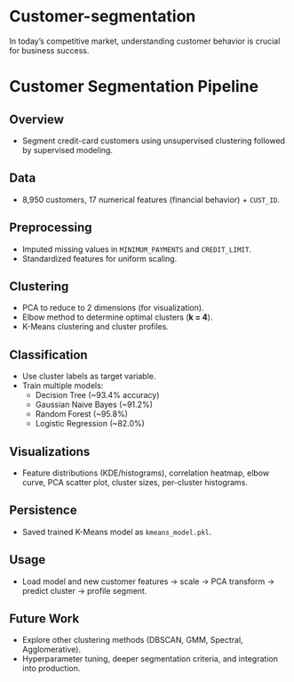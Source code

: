 # Customer-segmentation
In today’s competitive market, understanding customer behavior is crucial for business success.

# Customer Segmentation Pipeline

## Overview
- Segment credit-card customers using unsupervised clustering followed by supervised modeling.

## Data
- 8,950 customers, 17 numerical features (financial behavior) + `CUST_ID`.

## Preprocessing
- Imputed missing values in `MINIMUM_PAYMENTS` and `CREDIT_LIMIT`.
- Standardized features for uniform scaling.

## Clustering
- PCA to reduce to 2 dimensions (for visualization).
- Elbow method to determine optimal clusters (**k = 4**).
- K-Means clustering and cluster profiles.

## Classification
- Use cluster labels as target variable.
- Train multiple models:
  - Decision Tree (~93.4% accuracy)
  - Gaussian Naive Bayes (~91.2%)
  - Random Forest (~95.8%)
  - Logistic Regression (~82.0%)

## Visualizations
- Feature distributions (KDE/histograms), correlation heatmap, elbow curve, PCA scatter plot, cluster sizes, per-cluster histograms.

## Persistence
- Saved trained K-Means model as `kmeans_model.pkl`.

## Usage
- Load model and new customer features → scale → PCA transform → predict cluster → profile segment.

## Future Work
- Explore other clustering methods (DBSCAN, GMM, Spectral, Agglomerative).
- Hyperparameter tuning, deeper segmentation criteria, and integration into production.
